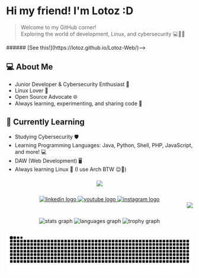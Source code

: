# Hi my friend! I'm Lotoz :D
> Welcome to my GitHub corner!  
> Exploring the world of development, Linux, and cybersecurity 💻🐧🔐
<!--> ###### [See this!](https://lotoz.github.io/Lotoz-Web/)-->
## 💻 About Me
- Junior Developer & Cybersecurity Enthusiast 🔐
- Linux Lover 🐧
- Open Source Advocate 🌐
- Always learning, experimenting, and sharing code 🚀
  
## 🌱 Currently Learning
- Studying Cybersecurity 🛡️  
- Learning Programming Languages: Java, Python, Shell, PHP, JavaScript, and more! 💻  
- DAW (Web Development) 🖥️
- Always learning Linux 🐧 (I use Arch BTW 😉💜)

###
<p align="center">
  <a href="https://skillicons.dev">
    <img src="https://skillicons.dev/icons?i=git,docker,linux,arch,debian,py,js,java,bash,godot,mysql,vs" />
  </a>
</p>
<!--<div align="center">
  <img width="12" />
    <img src="https://skillicons.dev/icons?i=linux" height="60" alt="python logo"  />
  <img width="12" />
    <img src="https://skillicons.dev/icons?i=py" height="60" alt="python logo"  />
  <img width="12" />
    <img src="https://skillicons.dev/icons?i=arch" height="60" alt="python logo"  />
  <img width="12" />
   <img src="https://skillicons.dev/icons?i=debian" height="60" alt="python logo"  />
  <img width="12" />
   <img src="https://skillicons.dev/icons?i=js" height="60" alt="python logo"  />
  <img width="12" />
    <img src="https://skillicons.dev/icons?i=godot" height="60" alt="python logo"  />
  <img width="12" />
    <img src="https://skillicons.dev/icons?i=java" height="60" alt="python logo"  />
  <img width="12" />
    <img src="https://skillicons.dev/icons?i=mysql" height="60" alt="python logo"  />
  <img width="12" />
  <img width="12" />
    <img src="https://skillicons.dev/icons?i=mysql" height="60" alt="python logo"  />
  <img width="12" />
  <img width="12" />
    <img src="https://skillicons.dev/icons?i=mysql" height="60" alt="python logo"  />
  <img width="12" />
</div>-->

  <!--   
  <img src="https://skillicons.dev/icons?i=rust" height="60" alt="python logo"  />
  <img width="12" />
-->

###

<div align="center">
  <a href="https://www.linkedin.com/in/zamira-grippi">
    <img src="https://img.shields.io/static/v1?message=LinkedIn&logo=linkedin&label=&color=0077B5&logoColor=white&labelColor=&style=for-the-badge" height="25" alt="linkedin logo" />
  </a>
  <a href="https://www.youtube.com/@doctorlotoz">
    <img src="https://img.shields.io/static/v1?message=YouTube&logo=youtube&label=&color=FF0000&logoColor=white&labelColor=&style=for-the-badge" height="25" alt="youtube logo" />
  </a>
  <a href="https://www.youtube.com/@doctorlotoz">
    <img src="https://img.shields.io/static/v1?message=Instagram&logo=instagram&label=&color=#fd5949&logoColor=white&labelColor=&style=for-the-badge" height="25" alt="instagram logo" />
  </a>
</div>

<div align="right">
  <img src="https://visitor-badge.laobi.icu/badge?page_id=Lotoz.Lotoz&"  />
</div>

###

<div align="center">
  <img src="https://github-readme-stats.vercel.app/api?username=Lotoz&hide_title=false&hide_rank=false&show_icons=true&include_all_commits=true&count_private=true&disable_animations=false&theme=chartreuse-dark&locale=en&hide_border=true&order=1" height="350" alt="stats graph"/>
  <img src="https://github-readme-stats.vercel.app/api/top-langs?username=Lotoz&locale=en&hide_title=false&layout=compact&card_width=320&langs_count=20&theme=chartreuse-dark&hide_border=true&order=2" height="350" alt="languages graph"/>
  <img src="https://github-profile-trophy.vercel.app?username=Lotoz&theme=dark_lover&column=-1&row=1&margin-w=8&margin-h=8&no-bg=false&no-frame=true&order=4" height="150" alt="trophy graph"/>
</div>

<!--Pacman, serpiente por ahora--> 
###

<picture>
  <source media="(prefers-color-scheme: dark)" srcset="https://raw.githubusercontent.com/lotoz/lotoz/output/pacman-contribution-graph-dark.svg">
  <source media="(prefers-color-scheme: light)" srcset="https://raw.githubusercontent.com/lotoz/lotoz/output/pacman-contribution-graph.svg">
  <img alt="pacman contribution graph" src="https://raw.githubusercontent.com/lotoz/lotoz/output/pacman-contribution-graph.svg">
</picture>

